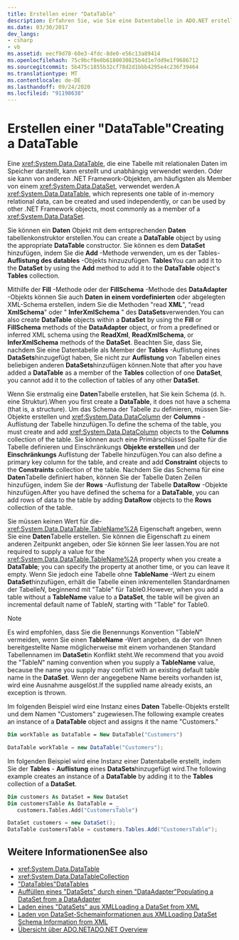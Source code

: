 ```yaml
---
title: Erstellen einer "DataTable"
description: Erfahren Sie, wie Sie eine Datentabelle in ADO.NET erstellen, die eine Tabelle mit relationalen Daten im Arbeitsspeicher darstellt, die unabhängig voneinander oder von anderen .NET Framework Objekten verwendet werden können.
ms.date: 03/30/2017
dev_langs:
- csharp
- vb
ms.assetid: eecf9d78-60e3-4fdc-8de0-e56c13a89414
ms.openlocfilehash: 75c9bcf0e0b6180030825b4d1e7dd9e1f9686712
ms.sourcegitcommit: 5b475c1855b32cf78d2d1bbb4295e4c236f39464
ms.translationtype: MT
ms.contentlocale: de-DE
ms.lasthandoff: 09/24/2020
ms.locfileid: "91198638"
---
```

# <a name="creating-a-datatable"></a><span data-ttu-id="0fc9b-103">Erstellen einer "DataTable"</span><span class="sxs-lookup"><span data-stu-id="0fc9b-103">Creating a DataTable</span></span>

<span data-ttu-id="0fc9b-104">Eine <xref:System.Data.DataTable>, die eine Tabelle mit relationalen Daten im Speicher darstellt, kann erstellt und unabhängig verwendet werden. Oder sie kann von anderen .NET Framework-Objekten, am häufigsten als Member von einem <xref:System.Data.DataSet>, verwendet werden.</span><span class="sxs-lookup"><span data-stu-id="0fc9b-104">A <xref:System.Data.DataTable>, which represents one table of in-memory relational data, can be created and used independently, or can be used by other .NET Framework objects, most commonly as a member of a <xref:System.Data.DataSet>.</span></span>  
  
 <span data-ttu-id="0fc9b-105">Sie können ein **Daten** Objekt mit dem entsprechenden **Daten** tabellenkonstruktor erstellen.</span><span class="sxs-lookup"><span data-stu-id="0fc9b-105">You can create a **DataTable** object by using the appropriate **DataTable** constructor.</span></span> <span data-ttu-id="0fc9b-106">Sie können es dem **DataSet** hinzufügen, indem Sie die **Add** -Methode verwenden, um es der Tables- **Auflistung des datables** -Objekts hinzuzufügen. **Tables**</span><span class="sxs-lookup"><span data-stu-id="0fc9b-106">You can add it to the **DataSet** by using the **Add** method to add it to the **DataTable** object's **Tables** collection.</span></span>  
  
 <span data-ttu-id="0fc9b-107">Mithilfe der **Fill** -Methode oder der **FillSchema** -Methode des **DataAdapter** -Objekts können Sie auch **Daten** **in einem vordefinierten** oder abgelegten XML-Schema erstellen, indem Sie die Methoden "read **XML**", "read **XmlSchema**" oder " **InferXmlSchema** " des **DataSets**verwenden.</span><span class="sxs-lookup"><span data-stu-id="0fc9b-107">You can also create **DataTable** objects within a **DataSet** by using the **Fill** or **FillSchema** methods of the **DataAdapter** object, or from a predefined or inferred XML schema using the **ReadXml**, **ReadXmlSchema**, or **InferXmlSchema** methods of the **DataSet**.</span></span> <span data-ttu-id="0fc9b-108">Beachten Sie, dass Sie, nachdem Sie eine Datentabelle als Member der **Tables** -Auflistung eines **DataSets**hinzugefügt haben, Sie nicht zur **Auflistung** von Tabellen eines beliebigen anderen **DataSets**hinzufügen können.</span><span class="sxs-lookup"><span data-stu-id="0fc9b-108">Note that after you have added a **DataTable** as a member of the **Tables** collection of one **DataSet**, you cannot add it to the collection of tables of any other **DataSet**.</span></span>  
  
 <span data-ttu-id="0fc9b-109">Wenn Sie erstmalig eine **Daten**Tabelle erstellen, hat Sie kein Schema (d. h. eine Struktur).</span><span class="sxs-lookup"><span data-stu-id="0fc9b-109">When you first create a **DataTable**, it does not have a schema (that is, a structure).</span></span> <span data-ttu-id="0fc9b-110">Um das Schema der Tabelle zu definieren, müssen Sie-Objekte erstellen und <xref:System.Data.DataColumn> der **Columns** -Auflistung der Tabelle hinzufügen.</span><span class="sxs-lookup"><span data-stu-id="0fc9b-110">To define the schema of the table, you must create and add <xref:System.Data.DataColumn> objects to the **Columns** collection of the table.</span></span> <span data-ttu-id="0fc9b-111">Sie können auch eine Primärschlüssel Spalte für die Tabelle definieren und Einschränkungs **Objekte erstellen** und der **Einschränkungs** Auflistung der Tabelle hinzufügen.</span><span class="sxs-lookup"><span data-stu-id="0fc9b-111">You can also define a primary key column for the table, and create and add **Constraint** objects to the **Constraints** collection of the table.</span></span> <span data-ttu-id="0fc9b-112">Nachdem Sie das Schema für eine **Daten**Tabelle definiert haben, können Sie der Tabelle Daten Zeilen hinzufügen, indem Sie der **Rows** -Auflistung der Tabelle **DataRow** -Objekte hinzufügen.</span><span class="sxs-lookup"><span data-stu-id="0fc9b-112">After you have defined the schema for a **DataTable**, you can add rows of data to the table by adding **DataRow** objects to the **Rows** collection of the table.</span></span>  
  
 <span data-ttu-id="0fc9b-113">Sie müssen keinen Wert für die- <xref:System.Data.DataTable.TableName%2A> Eigenschaft angeben, wenn Sie eine **Daten**Tabelle erstellen. Sie können die Eigenschaft zu einem anderen Zeitpunkt angeben, oder Sie können Sie leer lassen.</span><span class="sxs-lookup"><span data-stu-id="0fc9b-113">You are not required to supply a value for the <xref:System.Data.DataTable.TableName%2A> property when you create a **DataTable**; you can specify the property at another time, or you can leave it empty.</span></span> <span data-ttu-id="0fc9b-114">Wenn Sie jedoch eine Tabelle ohne **TableName** -Wert zu einem **DataSet**hinzufügen, erhält die Tabelle einen inkrementellen Standardnamen der Tabelle*N*, beginnend mit "Table" für Table0.</span><span class="sxs-lookup"><span data-stu-id="0fc9b-114">However, when you add a table without a **TableName** value to a **DataSet**, the table will be given an incremental default name of Table*N*, starting with "Table" for Table0.</span></span>  
  
> [!NOTE]
> <span data-ttu-id="0fc9b-115">Es wird empfohlen, dass Sie die Benennungs Konvention "Table*N*" vermeiden, wenn Sie einen **TableName** -Wert angeben, da der von Ihnen bereitgestellte Name möglicherweise mit einem vorhandenen Standard Tabellennamen im **DataSet**in Konflikt steht.</span><span class="sxs-lookup"><span data-stu-id="0fc9b-115">We recommend that you avoid the "Table*N*" naming convention when you supply a **TableName** value, because the name you supply may conflict with an existing default table name in the **DataSet**.</span></span> <span data-ttu-id="0fc9b-116">Wenn der angegebene Name bereits vorhanden ist, wird eine Ausnahme ausgelöst.</span><span class="sxs-lookup"><span data-stu-id="0fc9b-116">If the supplied name already exists, an exception is thrown.</span></span>  
  
 <span data-ttu-id="0fc9b-117">Im folgenden Beispiel wird eine Instanz eines **Daten** Tabelle-Objekts erstellt und dem Namen "Customers" zugewiesen.</span><span class="sxs-lookup"><span data-stu-id="0fc9b-117">The following example creates an instance of a **DataTable** object and assigns it the name "Customers."</span></span>  
  
```vb  
Dim workTable as DataTable = New DataTable("Customers")  
```  
  
```csharp  
DataTable workTable = new DataTable("Customers");  
```  
  
 <span data-ttu-id="0fc9b-118">Im folgenden Beispiel wird eine Instanz einer Datentabelle erstellt, indem Sie der **Tables** - **Auflistung** eines **DataSets**hinzugefügt wird.</span><span class="sxs-lookup"><span data-stu-id="0fc9b-118">The following example creates an instance of a **DataTable** by adding it to the **Tables** collection of a **DataSet**.</span></span>  
  
```vb  
Dim customers As DataSet = New DataSet  
Dim customersTable As DataTable = _  
   customers.Tables.Add("CustomersTable")  
```  
  
```csharp  
DataSet customers = new DataSet();  
DataTable customersTable = customers.Tables.Add("CustomersTable");  
```  
  
## <a name="see-also"></a><span data-ttu-id="0fc9b-119">Weitere Informationen</span><span class="sxs-lookup"><span data-stu-id="0fc9b-119">See also</span></span>

- <xref:System.Data.DataTable>
- <xref:System.Data.DataTableCollection>
- [<span data-ttu-id="0fc9b-120">"DataTables"</span><span class="sxs-lookup"><span data-stu-id="0fc9b-120">DataTables</span></span>](datatables.md)
- [<span data-ttu-id="0fc9b-121">Auffüllen eines "DataSets" durch einen "DataAdapter"</span><span class="sxs-lookup"><span data-stu-id="0fc9b-121">Populating a DataSet from a DataAdapter</span></span>](../populating-a-dataset-from-a-dataadapter.md)
- [<span data-ttu-id="0fc9b-122">Laden eines "DataSets" aus XML</span><span class="sxs-lookup"><span data-stu-id="0fc9b-122">Loading a DataSet from XML</span></span>](loading-a-dataset-from-xml.md)
- [<span data-ttu-id="0fc9b-123">Laden von DataSet-Schemainformationen aus XML</span><span class="sxs-lookup"><span data-stu-id="0fc9b-123">Loading DataSet Schema Information from XML</span></span>](loading-dataset-schema-information-from-xml.md)
- [<span data-ttu-id="0fc9b-124">Übersicht über ADO.NET</span><span class="sxs-lookup"><span data-stu-id="0fc9b-124">ADO.NET Overview</span></span>](../ado-net-overview.md)
